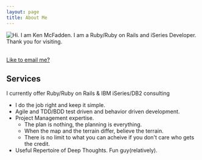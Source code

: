 ```yaml
---
layout: page
title: About Me
---
```

<span class="center">
        <img style= "float: left;" class = "center" src ="http://www.gravatar.com/avatar/7d80ca4ea924dae867bfd78513b4b3b1.png" />
    </span>

<p>
Hi.  I am Ken McFadden. I am a Ruby/Ruby on Rails and iSeries Developer.  Thank you for visiting.
</p>
<br/>
<a href="mailto:rails@kenmcfadden.com">Like to email me? </a>

## Services

I currently offer Ruby/Ruby on Rails & IBM iSeries/DB2 consulting

* I do the job right and keep it simple.
* Agile and TDD/BDD test driven and behavior driven development.
* Project Management expertise.
    * The plan is nothing, the planning is everything.
    * When the map and the terrain differ, believe the terrain.
    * There is no limit to what you can acheive if you don't care who gets the credit.
* Useful Repertoire of Deep Thoughts.  Fun guy(relatively).

